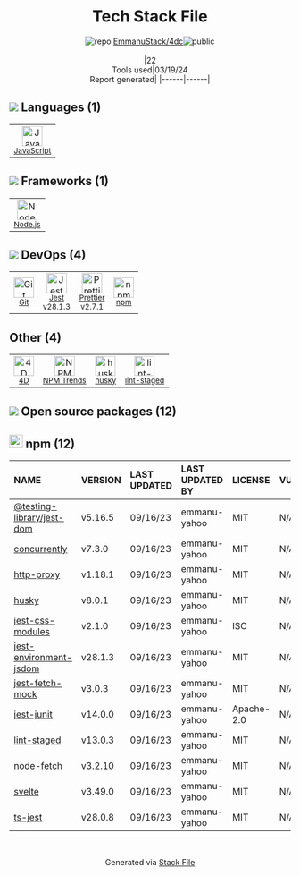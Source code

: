 <!--
&lt;--- Readme.md Snippet without images Start ---&gt;
## Tech Stack
EmmanuStack/4dc is built on the following main stack:

- [JavaScript](https://developer.mozilla.org/en-US/docs/Web/JavaScript) – Languages
- [Node.js](http://nodejs.org/) – Frameworks (Full Stack)
- [Jest](http://facebook.github.io/jest/) – Javascript Testing Framework
- [Prettier](https://prettier.io/) – Code Review
- [4D](https://us.4d.com/) – Integration Tools

Full tech stack [here](/techstack.md)

&lt;--- Readme.md Snippet without images End ---&gt;

&lt;--- Readme.md Snippet with images Start ---&gt;
## Tech Stack
EmmanuStack/4dc is built on the following main stack:

- <img width='25' height='25' src='https://img.stackshare.io/service/1209/javascript.jpeg' alt='JavaScript'/> [JavaScript](https://developer.mozilla.org/en-US/docs/Web/JavaScript) – Languages
- <img width='25' height='25' src='https://img.stackshare.io/service/1011/n1JRsFeB_400x400.png' alt='Node.js'/> [Node.js](http://nodejs.org/) – Frameworks (Full Stack)
- <img width='25' height='25' src='https://img.stackshare.io/service/830/jest.png' alt='Jest'/> [Jest](http://facebook.github.io/jest/) – Javascript Testing Framework
- <img width='25' height='25' src='https://img.stackshare.io/service/7035/default_66f265943abed56bcdbfca1c866a4261b1fbb063.jpg' alt='Prettier'/> [Prettier](https://prettier.io/) – Code Review
- <img width='25' height='25' src='https://img.stackshare.io/service/5173/EiNvBwXR_400x400.jpg' alt='4D'/> [4D](https://us.4d.com/) – Integration Tools

Full tech stack [here](/techstack.md)

&lt;--- Readme.md Snippet with images End ---&gt;
-->
<div align="center">

# Tech Stack File
![](https://img.stackshare.io/repo.svg "repo") [EmmanuStack/4dc](https://github.com/EmmanuStack/4dc)![](https://img.stackshare.io/public_badge.svg "public")
<br/><br/>
|22<br/>Tools used|03/19/24 <br/>Report generated|
|------|------|
</div>

## <img src='https://img.stackshare.io/languages.svg'/> Languages (1)
<table><tr>
  <td align='center'>
  <img width='36' height='36' src='https://img.stackshare.io/service/1209/javascript.jpeg' alt='JavaScript'>
  <br>
  <sub><a href="https://developer.mozilla.org/en-US/docs/Web/JavaScript">JavaScript</a></sub>
  <br>
  <sub></sub>
</td>

</tr>
</table>

## <img src='https://img.stackshare.io/frameworks.svg'/> Frameworks (1)
<table><tr>
  <td align='center'>
  <img width='36' height='36' src='https://img.stackshare.io/service/1011/n1JRsFeB_400x400.png' alt='Node.js'>
  <br>
  <sub><a href="http://nodejs.org/">Node.js</a></sub>
  <br>
  <sub></sub>
</td>

</tr>
</table>

## <img src='https://img.stackshare.io/devops.svg'/> DevOps (4)
<table><tr>
  <td align='center'>
  <img width='36' height='36' src='https://img.stackshare.io/service/1046/git.png' alt='Git'>
  <br>
  <sub><a href="http://git-scm.com/">Git</a></sub>
  <br>
  <sub></sub>
</td>

<td align='center'>
  <img width='36' height='36' src='https://img.stackshare.io/service/830/jest.png' alt='Jest'>
  <br>
  <sub><a href="http://facebook.github.io/jest/">Jest</a></sub>
  <br>
  <sub>v28.1.3</sub>
</td>

<td align='center'>
  <img width='36' height='36' src='https://img.stackshare.io/service/7035/default_66f265943abed56bcdbfca1c866a4261b1fbb063.jpg' alt='Prettier'>
  <br>
  <sub><a href="https://prettier.io/">Prettier</a></sub>
  <br>
  <sub>v2.7.1</sub>
</td>

<td align='center'>
  <img width='36' height='36' src='https://img.stackshare.io/service/1120/lejvzrnlpb308aftn31u.png' alt='npm'>
  <br>
  <sub><a href="https://www.npmjs.com/">npm</a></sub>
  <br>
  <sub></sub>
</td>

</tr>
</table>

## Other (4)
<table><tr>
  <td align='center'>
  <img width='36' height='36' src='https://img.stackshare.io/service/5173/EiNvBwXR_400x400.jpg' alt='4D'>
  <br>
  <sub><a href="https://us.4d.com/">4D</a></sub>
  <br>
  <sub></sub>
</td>

<td align='center'>
  <img width='36' height='36' src='https://img.stackshare.io/service/12294/empty-logo-square.png' alt='NPM Trends'>
  <br>
  <sub><a href="https://www.npmtrends.com/">NPM Trends</a></sub>
  <br>
  <sub></sub>
</td>

<td align='center'>
  <img width='36' height='36' src='https://img.stackshare.io/service/9527/5502029.jpeg' alt='husky'>
  <br>
  <sub><a href="https://github.com/typicode/husky">husky</a></sub>
  <br>
  <sub></sub>
</td>

<td align='center'>
  <img width='36' height='36' src='https://img.stackshare.io/service/10577/11071.jpeg' alt='lint-staged'>
  <br>
  <sub><a href="https://github.com/okonet/lint-staged">lint-staged</a></sub>
  <br>
  <sub></sub>
</td>

</tr>
</table>


## <img src='https://img.stackshare.io/group.svg' /> Open source packages (12)</h2>

## <img width='24' height='24' src='https://img.stackshare.io/service/1120/lejvzrnlpb308aftn31u.png'/> npm (12)

|NAME|VERSION|LAST UPDATED|LAST UPDATED BY|LICENSE|VULNERABILITIES|
|:------|:------|:------|:------|:------|:------|
|[@testing-library/jest-dom](https://www.npmjs.com/@testing-library/jest-dom)|v5.16.5|09/16/23|emmanu-yahoo |MIT|N/A|
|[concurrently](https://www.npmjs.com/concurrently)|v7.3.0|09/16/23|emmanu-yahoo |MIT|N/A|
|[http-proxy](https://www.npmjs.com/http-proxy)|v1.18.1|09/16/23|emmanu-yahoo |MIT|N/A|
|[husky](https://www.npmjs.com/husky)|v8.0.1|09/16/23|emmanu-yahoo |MIT|N/A|
|[jest-css-modules](https://www.npmjs.com/jest-css-modules)|v2.1.0|09/16/23|emmanu-yahoo |ISC|N/A|
|[jest-environment-jsdom](https://www.npmjs.com/jest-environment-jsdom)|v28.1.3|09/16/23|emmanu-yahoo |MIT|N/A|
|[jest-fetch-mock](https://www.npmjs.com/jest-fetch-mock)|v3.0.3|09/16/23|emmanu-yahoo |MIT|N/A|
|[jest-junit](https://www.npmjs.com/jest-junit)|v14.0.0|09/16/23|emmanu-yahoo |Apache-2.0|N/A|
|[lint-staged](https://www.npmjs.com/lint-staged)|v13.0.3|09/16/23|emmanu-yahoo |MIT|N/A|
|[node-fetch](https://www.npmjs.com/node-fetch)|v3.2.10|09/16/23|emmanu-yahoo |MIT|N/A|
|[svelte](https://www.npmjs.com/svelte)|v3.49.0|09/16/23|emmanu-yahoo |MIT|N/A|
|[ts-jest](https://www.npmjs.com/ts-jest)|v28.0.8|09/16/23|emmanu-yahoo |MIT|N/A|

<br/>
<div align='center'>

Generated via [Stack File](https://github.com/marketplace/stack-file)
